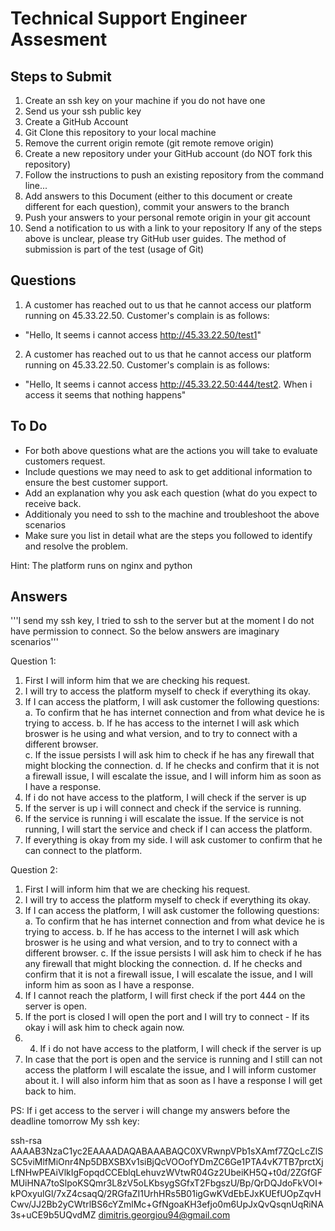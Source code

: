 # Technical Support Engineer Assesment
## Steps to Submit
1. Create an ssh key on your machine if you do not have one
1. Send us your ssh public key
1. Create a GitHub Account
1. Git Clone this repository to your local machine
1. Remove the current origin remote (git remote remove origin)
1. Create a new repository under your GitHub account (do NOT fork this repository)
1. Follow the instructions to push an existing repository from the command line...
1. Add answers to this Document (either to this document or create different for each question), commit your answers to the branch
1. Push your answers to your personal remote origin in your git account
1. Send a notification to us with a link to your repository
If any of the steps above is unclear, please try GitHub user guides.
The method of submission is part of the test (usage of Git)

## Questions
1. A customer has reached out to us that he cannot access our platform running on 45.33.22.50. Customer's complain is as follows:
- "Hello, It seems i cannot access http://45.33.22.50/test1"

2. A customer has reached out to us that he cannot access our platform running on 45.33.22.50. Customer's complain is as follows:
- "Hello, It seems i cannot access http://45.33.22.50:444/test2. When i access it seems that nothing happens"

## To Do
- For both above questions what are the actions you will take to evaluate customers request.
- Include questions we may need to ask to get additional information to ensure the best customer support.
- Add an explanation why you ask each question (what do you expect to receive back.
- Additionaly you need to ssh to the machine and troubleshoot the above scenarios
- Make sure you list in detail what are the steps you followed to identify and resolve the problem.

Hint: The platform runs on nginx and python

## Answers

'''I send my ssh key, I tried to ssh to the server but at the moment I do not have permission to connect. So the below answers are imaginary scenarios'''

Question 1:
1. First I will inform him that we are checking his request.
2. I will try to access the platform myself to check if everything its okay.
3. If I can access the platform, I will ask customer the following questions:
	a. To confirm that he has internet connection and from what device he is trying to access.
	b. If he has access to the internet I will ask which broswer is he using and what version, and to try to connect with a different browser.  
	c. If the issue persists  I will ask him to check if he has any  firewall that might blocking the connection.
	d. If he checks and confirm that it is not a firewall issue, I will escalate the issue, and I will inform him as soon as I have a response.
4. If i do not have access to the platform, I will check if the server is up
5. If the server is up i will connect and check if the service is running.
6. If the service is running i will escalate the issue. If the service is not running, I will start the service and check if I can access the platform.
7. If everything is okay from my side. I will ask customer to confirm that he can connect to the platform.

Question 2:
1. First I will inform him that we are checking his request.
2. I will try to access the platform myself to check if everything its okay. 
3. If I can access the platform, I will ask customer the following questions:
        a. To confirm that he has internet connection and from what device he is trying to access.
        b. If he has access to the internet I will ask which broswer is he using and what version, and to try to connect with a different browser.
        c. If the issue persists  I will ask him to check if he has any  firewall that might blocking the connection.
        d. If he checks and confirm that it is not a firewall issue, I will escalate the issue, and I will inform him as soon as I have a response.
4. If I cannot reach the platform, I will first check if the port 444 on the server is open.
5. If the port is closed I will open the port and I will try to connect - If its okay i will ask him to check again now.
6. 4. If i do not have access to the platform, I will check if the server is up
7. In case that the port is open and the service is running and I still can not access the platform I will escalate the issue, and I will inform customer about it. I will also inform him that as soon as I have a response I will get back to him.


PS: If i get access to the server i will change my answers before the deadline tomorrow
My ssh key:

ssh-rsa AAAAB3NzaC1yc2EAAAADAQABAAABAQC0XVRwnpVPb1sXAmf7ZQcLcZlSSC5viMlfMiOnr4Np5DBXSBXv1siBjQcVOOofYDmZC6Ge1PTA4vK7TB7prctXjLfNHwPEAiVlkIgFopqdCCEblqLehuvzWVtwR04Gz2UbeiKH5Q+t0d/2ZGfGFMUiHNA7toSlpoKSQmr3L8zV5oLKbsygSGfxT2FbgszU/Bp/QrDQJdoFkVOI+kPOxyulGl/7xZ4csaqQ/2RGfaZI1UrhHRs5B01igGwKVdEbEJxKUEfUOpZqvHCwv/JJ2Bb2yCWtrlBS6cYZmlMc+GfNgoaKH3efjo0m6UpJxQvQsqnUqRiNA3s+uCE9b5UQvdMZ dimitris.georgiou94@gmail.com
